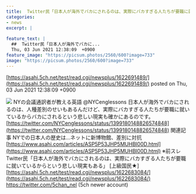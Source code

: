 ```yaml
---
title:  Twitter民「日本人が海外でバカにされるのは、実際にバカすぎる人たちが要職に就いているからという悲しい現実もある」★2  
categories:
- news
excerpt: |
  
feature_text: |
  ##  Twitter民「日本人が海外でバカに...
  Thu, 03 Jun 2021 12:38:09  +0900
feature_image: "https://picsum.photos/2560/600?image=733"
image: "https://picsum.photos/2560/600?image=733"
---
```


[https://asahi.5ch.net/test/read.cgi/newsplus/1622691489/](https://asahi.5ch.net/test/read.cgi/newsplus/1622691489/)
posted on Thu, 03 Jun 2021 12:38:09  +0900

<!--more-->

![](https://imgur.com/UpllEvR.png) NYの会議通訳者が教える英語 @NYCenglessons 日本人が海外でバカにされるのは、人種差別のせいもあるんだけど、実際にバカすぎる人たちが要職に就いているからバカにされるという悲しい現実も確かにあるのです。 [https://twitter.com/NYCenglessons/status/1399180148826574848](https://twitter.com/NYCenglessons/status/1399180148826574848) 関連記事 NYでの日本人の歴史は…ネットに新博物館、差別に対抗 [https://www.asahi.com/articles/ASP5P53JHP5MUHBI00D.html](https://www.asahi.com/articles/ASP5P53JHP5MUHBI00D.html) ※前スレ Twitter民「日本人が海外でバカにされるのは、実際にバカすぎる人たちが要職に就いているからという悲しい現実もある」 [上級国民★] [https://asahi.5ch.net/test/read.cgi/newsplus/1622683084/](https://asahi.5ch.net/test/read.cgi/newsplus/1622683084/) https://twitter.com/5chan_nel (5ch newer account)
